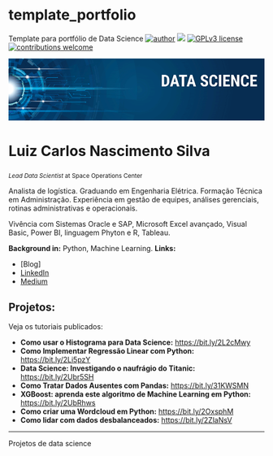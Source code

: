 # template_portfolio
Template para portfólio de Data Science
[![author](https://img.shields.io/badge/author-Lcarlosns-red.svg)](https://www.linkedin.com/in/lcarlosnsilva) [![](https://img.shields.io/badge/python-3.7+-blue.svg)](https://www.python.org/downloads/release/python-365/) [![GPLv3 license](https://img.shields.io/badge/License-GPLv3-blue.svg)](http://perso.crans.org/besson/LICENSE.html) [![contributions welcome](https://img.shields.io/badge/contributions-welcome-brightgreen.svg?style=flat)](https://github.com/carlosfab/data_science/issues)

<p align="center">
  <img src="banner.png" >
</p>

# Luiz Carlos Nascimento Silva
<sub>*Lead Data Scientist* at Space Operations Center</sub>

Analista de logística. Graduando em Engenharia Elétrica. Formação Técnica em Administração. Experiência em gestão de equipes, análises gerenciais, rotinas administrativas e operacionais. 

Vivência com Sistemas Oracle e SAP, Microsoft Excel avançado, Visual Basic, Power BI, linguagem Phyton e R, Tableau. 

**Background in:** Python, Machine Learning.
**Links:**
* [Blog]
* [LinkedIn](www.linkedin.com/in/lcarlosnsilva)
* [Medium](https://www.medium.com)


## Projetos:
Veja os tutoriais publicados:

* **Como usar o Histograma para Data Science:** https://bit.ly/2L2cMwy
* **Como Implementar Regressão Linear com Python:** https://bit.ly/2Li5pzY
* **Data Science: Investigando o naufrágio do Titanic:** https://bit.ly/2Ubr5SH
* **Como Tratar Dados Ausentes com Pandas:** https://bit.ly/31KWSMN
* **XGBoost: aprenda este algoritmo de Machine Learning em Python:** https://bit.ly/2UbRhws
* **Como criar uma Wordcloud em Python:** https://bit.ly/2OxsphM
* **Como lidar com dados desbalanceados:** https://bit.ly/2ZlaNsV

---




Projetos de data science
